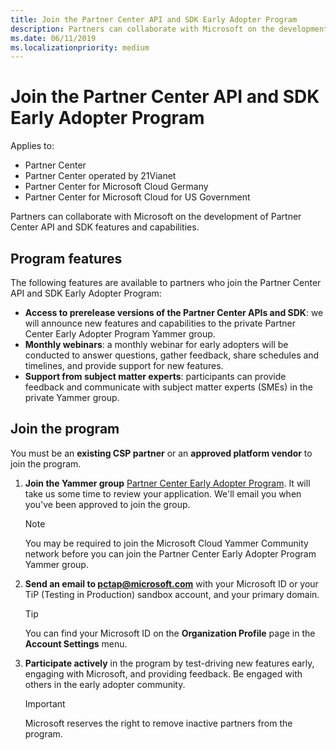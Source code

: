 ```yaml
---
title: Join the Partner Center API and SDK Early Adopter Program 
description: Partners can collaborate with Microsoft on the development of partner features and capabilities.
ms.date: 06/11/2019
ms.localizationpriority: medium
---
```


# Join the Partner Center API and SDK Early Adopter Program

Applies to:

- Partner Center
- Partner Center operated by 21Vianet
- Partner Center for Microsoft Cloud Germany
- Partner Center for Microsoft Cloud for US Government

Partners can collaborate with Microsoft on the development of Partner Center API and SDK features and capabilities.

## Program features

The following features are available to partners who join the Partner Center API and SDK Early Adopter Program:

- **Access to prerelease versions of the Partner Center APIs and SDK**: we will announce new features and capabilities to the private Partner Center Early Adopter Program Yammer group.
- **Monthly webinars**: a monthly webinar for early adopters will be conducted to answer questions, gather feedback, share schedules and timelines, and provide support for new features.
- **Support from subject matter experts**: participants can provide feedback and communicate with subject matter experts (SMEs) in the private Yammer group.

## Join the program

You must be an **existing CSP partner** or an **approved platform vendor** to join the program.

1. **Join the Yammer group** [Partner Center Early Adopter Program](https://www.yammer.com/cloudpartnercommunity/#/threads/inGroup?type=in_group&feedId=5944712&view=all). It will take us some time to review your application. We'll email you when you've been approved to join the group.

   > [!NOTE]
   > You may be required to join the Microsoft Cloud Yammer Community network before you can join the Partner Center Early Adopter Program Yammer group.

2. **Send an email to [pctap@microsoft.com](mailto:pctap@microsoft.com)** with your Microsoft ID or your TiP (Testing in Production) sandbox account, and your primary domain.

   > [!TIP]
   > You can find your Microsoft ID on the **Organization Profile** page in the **Account Settings** menu.

3. **Participate actively** in the program by test-driving new features early, engaging with Microsoft, and providing feedback. Be engaged with others in the early adopter community.

   > [!IMPORTANT]
   > Microsoft reserves the right to remove inactive partners from the program.
